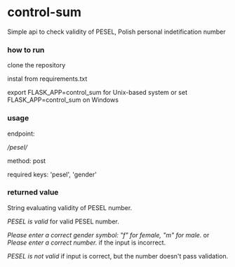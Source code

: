 # control-sum
Simple api to check validity of PESEL, Polish personal indetification number

### how to run
clone the repository

instal from requirements.txt

export FLASK_APP=control_sum for Unix-based system or set FLASK_APP=control_sum on Windows

### usage
endpoint: 

_/pesel/_

method: post

required keys: 'pesel', 'gender'

### returned value

String evaluating validity of PESEL number.

*PESEL is valid* for valid PESEL number.

*Please enter a correct gender symbol: "f" for female, "m" for male.* or *Please enter a correct number.* if the input is incorrect.

*PESEL is not valid* if input is correct, but the number doesn't pass validation.
